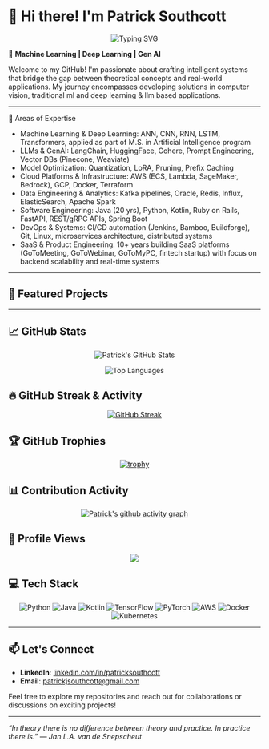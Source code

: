 # 👋 Hi there! I'm Patrick Southcott

<div align="center">
  
[![Typing SVG](https://readme-typing-svg.herokuapp.com?font=Fira+Code&pause=1000&color=F70000&center=true&vCenter=true&width=600&lines=Machine+Learning+%7C+Deep+Learning+%7C+Gen+AI;Software+Engineer+with+20%2B+years+experience;Building+intelligent+systems+that+matter)](https://git.io/typing-svg)

</div>

🚀 **Machine Learning | Deep Learning | Gen AI**

Welcome to my GitHub! I'm passionate about crafting intelligent systems that bridge the gap between theoretical concepts and real-world applications. My journey encompasses developing solutions in computer vision, traditional ml and deep learning & llm based applications.

---

🔬 Areas of Expertise
 - Machine Learning & Deep Learning: ANN, CNN, RNN, LSTM, Transformers, applied as part of M.S. in Artificial Intelligence program
 - LLMs & GenAI: LangChain, HuggingFace, Cohere, Prompt Engineering, Vector DBs (Pinecone, Weaviate)
 - Model Optimization: Quantization, LoRA, Pruning, Prefix Caching
 - Cloud Platforms & Infrastructure: AWS (ECS, Lambda, SageMaker, Bedrock), GCP, Docker, Terraform
 - Data Engineering & Analytics: Kafka pipelines, Oracle, Redis, Influx, ElasticSearch, Apache Spark
 - Software Engineering: Java (20 yrs), Python, Kotlin, Ruby on Rails, FastAPI, REST/gRPC APIs, Spring Boot
 - DevOps & Systems: CI/CD automation (Jenkins, Bamboo, Buildforge), Git, Linux, microservices architecture, distributed systems
 - SaaS & Product Engineering: 10+ years building SaaS platforms (GoToMeeting, GoToWebinar, GoToMyPC, fintech startup) with focus on backend scalability and real-time systems

---

## 📌 Featured Projects


---

## 📈 GitHub Stats

<div align="center">
  
![Patrick's GitHub Stats](https://github-readme-stats.vercel.app/api?username=p-s-dev&show_icons=true&theme=radical&hide_border=true)

![Top Languages](https://github-readme-stats.vercel.app/api/top-langs/?username=p-s-dev&layout=compact&theme=radical&hide_border=true)

</div>

## 🔥 GitHub Streak & Activity

<div align="center">
  
[![GitHub Streak](https://v0-git-hub-streak-score-card-phi.vercel.app/api/card-with-avatar?username=p-s-dev&theme=%7B%22backgroundColor%22%3A%22%231a1b27%22%2C%22textColor%22%3A%22%23ffffff%22%2C%22accentColor%22%3A%22%2300d4aa%22%2C%22borderColor%22%3A%22%2330363d%22%2C%22waterColor%22%3A%22%2300d4aa%22%2C%22streakColor%22%3A%22%23ff6b6b%22%7D&v=1758808434815)](https://git.io/streak-stats)

</div>

## 🏆 GitHub Trophies

<div align="center">
  
[![trophy](https://github-profile-trophy.vercel.app/?username=p-s-dev&theme=radical&no-frame=true&no-bg=true&margin-w=4)](https://github.com/ryo-ma/github-profile-trophy)

</div>

## 📊 Contribution Activity

<div align="center">
  
[![Patrick's github activity graph](https://github-readme-activity-graph.vercel.app/graph?username=p-s-dev&theme=react-dark&hide_border=true)](https://github.com/ashutosh00710/github-readme-activity-graph)

</div>

## 👀 Profile Views

<div align="center">
  
[![](https://visitcount.itsvg.in/api?id=p-s-dev&icon=0&color=0)](https://visitcount.itsvg.in)

</div>

## 💻 Tech Stack

<div align="center">

![Python](https://img.shields.io/badge/python-3670A0?style=for-the-badge&logo=python&logoColor=ffdd54)
![Java](https://img.shields.io/badge/java-%23ED8B00.svg?style=for-the-badge&logo=openjdk&logoColor=white)
![Kotlin](https://img.shields.io/badge/kotlin-%237F52FF.svg?style=for-the-badge&logo=kotlin&logoColor=white)
![TensorFlow](https://img.shields.io/badge/TensorFlow-%23FF6F00.svg?style=for-the-badge&logo=TensorFlow&logoColor=white)
![PyTorch](https://img.shields.io/badge/PyTorch-%23EE4C2C.svg?style=for-the-badge&logo=PyTorch&logoColor=white)
![AWS](https://img.shields.io/badge/AWS-%23FF9900.svg?style=for-the-badge&logo=amazon-aws&logoColor=white)
![Docker](https://img.shields.io/badge/docker-%230db7ed.svg?style=for-the-badge&logo=docker&logoColor=white)
![Kubernetes](https://img.shields.io/badge/kubernetes-%23326ce5.svg?style=for-the-badge&logo=kubernetes&logoColor=white)

</div>

---

## 📫 Let's Connect

- **LinkedIn**: [linkedin.com/in/patricksouthcott](https://www.linkedin.com/in/patricksouthcott/)
- **Email**: patrickjsouthcott@gmail.com

Feel free to explore my repositories and reach out for collaborations or discussions on exciting projects!

---

_“In theory there is no difference between theory and practice. In practice there is.” — Jan L.A. van de Snepscheut_
